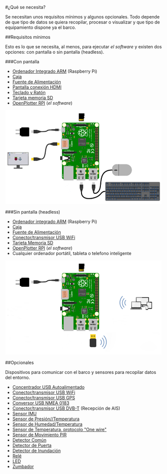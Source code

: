 #¿Qué se necesita?

Se necesitan unos requisitos mínimos y algunos opcionales. Todo depende de que tipo de datos  se quiera recopilar, procesar o visualizar y que tipo de equipamiento dispone ya el barco.

##Requisitos mínimos

Esto es lo que se necesita, al menos, para ejecutar *el software* y existen dos opciones: con pantalla o sin pantalla (headless).

###Con pantalla

* [Ordenador Integrado ARM](arm_computer.md) (Raspberry Pi)
* [Caja](box.md)
* [Fuente de Alimentación](power_supply.md)
* [Pantalla conexión HDMI](monitor.md)
* [Teclado y Ratón](keyboard.md)
* [Tarjeta memoria SD](sd_card.md)
* [OpenPlotter RPI](software.md) (*el software*)

![](../en/start.png)

###Sin pantalla (headless)

* [Ordenador integrado ARM](arm_computer.md) (Raspberry Pi)
* [Caja](box.md)
* [Fuente de Alimentación](power_supply.md)
* [Conector/transmisor USB WiFi](wifi_dongle.md)
* [Tarjeta Memoria SD](sd_card.md)
* [OpenPlotter RPI](software.md) (*el software*)
* Cualquier ordenador portátil, tableta o telefono inteligente

![](../en/start2.png)

##Opcionales

Dispositivos para comunicar con el barco y sensores para recopilar datos del entorno.

* [Concentrador USB Autoalimentado](hub.md)
* [Conector/transmisor USB WiFi](wifi_dongle.md)
* [Conector/transmisor USB GPS](gps_dongle.md)
* [Conversor USB NMEA 0183](nmea_converter.md)
* [Conector/transmisor USB DVB-T](dvb-t_dongle.md) (Recepción de AIS)
* [Sensor IMU](imu_sensor.md)
* [Sensor de Presión//Temperatura](pressure_sensor.md)
* [Sensor de Humedad/Temperatura](humidity_sensor.md)
* [Sensor de Temperatura, protocolo "One wire"](1w_temp_sensor.md)
* [Sensor de Movimiento PIR](motion.md)
* [Detector Común](common_sw.md)
* [Detector de Puerta](door_sw.md)
* [Detector de Inundación](float_sw.md)
* [Relé](relay.md)
* [LED](led.md)
* [Zumbador](buzzer.md)